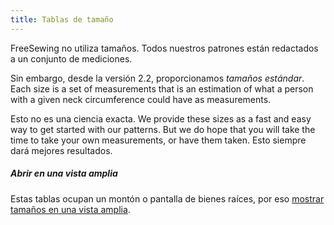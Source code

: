 ```yaml
---
title: Tablas de tamaño
---
```


FreeSewing no utiliza tamaños. Todos nuestros patrones están redactados a un conjunto de mediciones.

Sin embargo, desde la versión 2.2, proporcionamos _tamaños estándar_. Each size is a set of measurements that is an estimation of what a person with a given neck circumference could have as measurements.

Esto no es una ciencia exacta. We provide these sizes as a fast and easy way to get started with our patterns. But we do hope that you will take the time to take your own measurements, or have them taken. Esto siempre dará mejores resultados.

<Tip>

##### Abrir en una vista amplia

Estas tablas ocupan un montón o pantalla de bienes raíces, por eso
[mostrar tamaños en una vista amplia](/sizes/).

</Tip>
